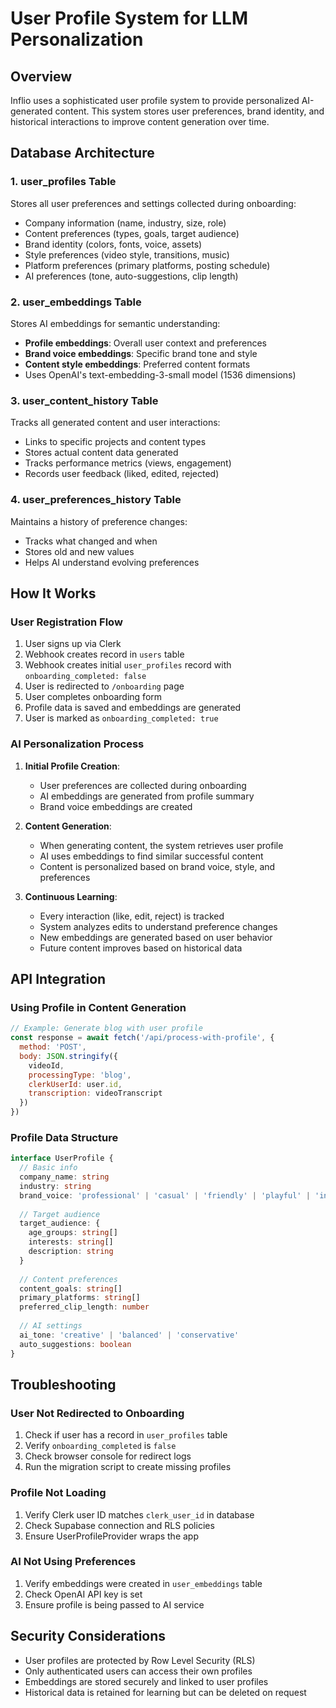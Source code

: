 # User Profile System for LLM Personalization

## Overview

Inflio uses a sophisticated user profile system to provide personalized AI-generated content. This system stores user preferences, brand identity, and historical interactions to improve content generation over time.

## Database Architecture

### 1. **user_profiles** Table
Stores all user preferences and settings collected during onboarding:
- Company information (name, industry, size, role)
- Content preferences (types, goals, target audience)
- Brand identity (colors, fonts, voice, assets)
- Style preferences (video style, transitions, music)
- Platform preferences (primary platforms, posting schedule)
- AI preferences (tone, auto-suggestions, clip length)

### 2. **user_embeddings** Table
Stores AI embeddings for semantic understanding:
- **Profile embeddings**: Overall user context and preferences
- **Brand voice embeddings**: Specific brand tone and style
- **Content style embeddings**: Preferred content formats
- Uses OpenAI's text-embedding-3-small model (1536 dimensions)

### 3. **user_content_history** Table
Tracks all generated content and user interactions:
- Links to specific projects and content types
- Stores actual content data generated
- Tracks performance metrics (views, engagement)
- Records user feedback (liked, edited, rejected)

### 4. **user_preferences_history** Table
Maintains a history of preference changes:
- Tracks what changed and when
- Stores old and new values
- Helps AI understand evolving preferences

## How It Works

### User Registration Flow
1. User signs up via Clerk
2. Webhook creates record in `users` table
3. Webhook creates initial `user_profiles` record with `onboarding_completed: false`
4. User is redirected to `/onboarding` page
5. User completes onboarding form
6. Profile data is saved and embeddings are generated
7. User is marked as `onboarding_completed: true`

### AI Personalization Process
1. **Initial Profile Creation**:
   - User preferences are collected during onboarding
   - AI embeddings are generated from profile summary
   - Brand voice embeddings are created

2. **Content Generation**:
   - When generating content, the system retrieves user profile
   - AI uses embeddings to find similar successful content
   - Content is personalized based on brand voice, style, and preferences

3. **Continuous Learning**:
   - Every interaction (like, edit, reject) is tracked
   - System analyzes edits to understand preference changes
   - New embeddings are generated based on user behavior
   - Future content improves based on historical data

## API Integration

### Using Profile in Content Generation
```javascript
// Example: Generate blog with user profile
const response = await fetch('/api/process-with-profile', {
  method: 'POST',
  body: JSON.stringify({
    videoId,
    processingType: 'blog',
    clerkUserId: user.id,
    transcription: videoTranscript
  })
})
```

### Profile Data Structure
```typescript
interface UserProfile {
  // Basic info
  company_name: string
  industry: string
  brand_voice: 'professional' | 'casual' | 'friendly' | 'playful' | 'inspirational'
  
  // Target audience
  target_audience: {
    age_groups: string[]
    interests: string[]
    description: string
  }
  
  // Content preferences
  content_goals: string[]
  primary_platforms: string[]
  preferred_clip_length: number
  
  // AI settings
  ai_tone: 'creative' | 'balanced' | 'conservative'
  auto_suggestions: boolean
}
```

## Troubleshooting

### User Not Redirected to Onboarding
1. Check if user has a record in `user_profiles` table
2. Verify `onboarding_completed` is `false`
3. Check browser console for redirect logs
4. Run the migration script to create missing profiles

### Profile Not Loading
1. Verify Clerk user ID matches `clerk_user_id` in database
2. Check Supabase connection and RLS policies
3. Ensure UserProfileProvider wraps the app

### AI Not Using Preferences
1. Verify embeddings were created in `user_embeddings` table
2. Check OpenAI API key is set
3. Ensure profile is being passed to AI service

## Security Considerations

- User profiles are protected by Row Level Security (RLS)
- Only authenticated users can access their own profiles
- Embeddings are stored securely and linked to user profiles
- Historical data is retained for learning but can be deleted on request 